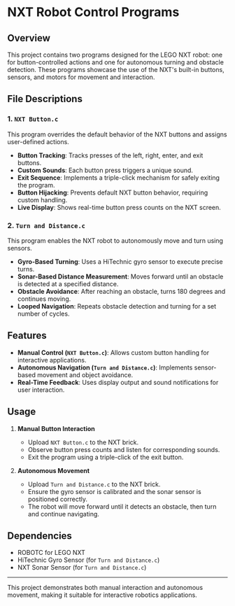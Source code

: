 # NXT Robot Control Programs

## Overview
This project contains two programs designed for the LEGO NXT robot: one for button-controlled actions and one for autonomous turning and obstacle detection. These programs showcase the use of the NXT's built-in buttons, sensors, and motors for movement and interaction.

## File Descriptions

### 1. `NXT Button.c`
This program overrides the default behavior of the NXT buttons and assigns user-defined actions.
- **Button Tracking**: Tracks presses of the left, right, enter, and exit buttons.
- **Custom Sounds**: Each button press triggers a unique sound.
- **Exit Sequence**: Implements a triple-click mechanism for safely exiting the program.
- **Button Hijacking**: Prevents default NXT button behavior, requiring custom handling.
- **Live Display**: Shows real-time button press counts on the NXT screen.

### 2. `Turn and Distance.c`
This program enables the NXT robot to autonomously move and turn using sensors.
- **Gyro-Based Turning**: Uses a HiTechnic gyro sensor to execute precise turns.
- **Sonar-Based Distance Measurement**: Moves forward until an obstacle is detected at a specified distance.
- **Obstacle Avoidance**: After reaching an obstacle, turns 180 degrees and continues moving.
- **Looped Navigation**: Repeats obstacle detection and turning for a set number of cycles.

## Features
- **Manual Control (`NXT Button.c`)**: Allows custom button handling for interactive applications.
- **Autonomous Navigation (`Turn and Distance.c`)**: Implements sensor-based movement and object avoidance.
- **Real-Time Feedback**: Uses display output and sound notifications for user interaction.

## Usage
1. **Manual Button Interaction**
   - Upload `NXT Button.c` to the NXT brick.
   - Observe button press counts and listen for corresponding sounds.
   - Exit the program using a triple-click of the exit button.

2. **Autonomous Movement**
   - Upload `Turn and Distance.c` to the NXT brick.
   - Ensure the gyro sensor is calibrated and the sonar sensor is positioned correctly.
   - The robot will move forward until it detects an obstacle, then turn and continue navigating.

## Dependencies
- ROBOTC for LEGO NXT
- HiTechnic Gyro Sensor (for `Turn and Distance.c`)
- NXT Sonar Sensor (for `Turn and Distance.c`)

---
This project demonstrates both manual interaction and autonomous movement, making it suitable for interactive robotics applications.

